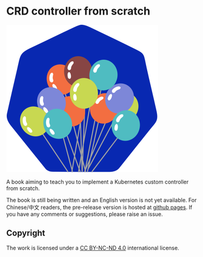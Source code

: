 # CRD controller from scratch

![kubernetes-balloon logo](./website/static/img/logo.svg)

A book aiming to teach you to implement a Kubernetes custom controller from scratch.

The book is still being written and an English version is not yet available. For Chinese/中文 readers,
the pre-release version is hosted at [github pages](https://caozhuozi.github.io/crd-controller-from-scratch/).
If you have any comments or suggestions, please raise an issue.


## Copyright

The work is licensed under a [CC BY-NC-ND 4.0](https://creativecommons.org/licenses/by-nc-nd/4.0/)  international license.







